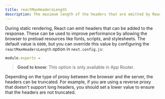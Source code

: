 ```yaml
---
title: reactMaxHeadersLength
description: The maximum length of the headers that are emitted by React and added to the response.
---
```


During static rendering, React can emit headers that can be added to the response. These can be used to improve performance by allowing the browser to preload resources like fonts, scripts, and stylesheets. The default value is `6000`, but you can override this value by configuring the `reactMaxHeadersLength` option in `next.config.js`:

```js filename="next.config.js"
module.exports = 
```

> **Good to know**: This option is only available in App Router.

Depending on the type of proxy between the browser and the server, the headers can be truncated. For example, if you are using a reverse proxy that doesn't support long headers, you should set a lower value to ensure that the headers are not truncated.